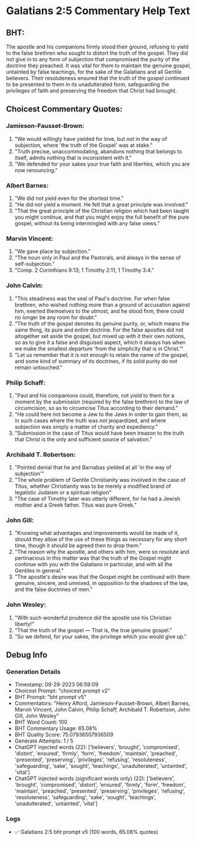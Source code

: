 # Galatians 2:5 Commentary Help Text

## BHT:
The apostle and his companions firmly stood their ground, refusing to yield to the false brethren who sought to distort the truth of the gospel. They did not give in to any form of subjection that compromised the purity of the doctrine they preached. It was vital for them to maintain the genuine gospel, untainted by false teachings, for the sake of the Galatians and all Gentile believers. Their resoluteness ensured that the truth of the gospel continued to be presented to them in its unadulterated form, safeguarding the privileges of faith and preserving the freedom that Christ had brought.

## Choicest Commentary Quotes:
### Jamieson-Fausset-Brown:
1. "We would willingly have yielded for love, but not in the way of subjection, where 'the truth of the Gospel' was at stake."
2. "Truth precise, unaccommodating, abandons nothing that belongs to itself, admits nothing that is inconsistent with it."
3. "We defended for your sakes your true faith and liberties, which you are now renouncing."

### Albert Barnes:
1. "We did not yield even for the shortest time."
2. "He did not yield a moment. He felt that a great principle was involved."
3. "That the great principle of the Christian religion which had been taught you might continue, and that you might enjoy the full benefit of the pure gospel, without its being intermingled with any false views."

### Marvin Vincent:
1. "We gave place by subjection."
2. "The noun only in Paul and the Pastorals, and always in the sense of self-subjection."
3. "Comp. 2 Corinthians 9:13; 1 Timothy 2:11; 1 Timothy 3:4."

### John Calvin:
1. "This steadiness was the seal of Paul's doctrine. For when false brethren, who wished nothing more than a ground of accusation against him, exerted themselves to the utmost, and he stood firm, there could no longer be any room for doubt."
2. "The truth of the gospel denotes its genuine purity, or, which means the same thing, its pure and entire doctrine. For the false apostles did not altogether set aside the gospel, but mixed up with it their own notions, so as to give it a false and disguised aspect, which it always has when we make the smallest departure 'from the simplicity that is in Christ.'"
3. "Let us remember that it is not enough to retain the name of the gospel, and some kind of summary of its doctrines, if its solid purity do not remain untouched."

### Philip Schaff:
1. "Paul and his companions could, therefore, not yield to them for a moment by the submission (required by the false brethren) to the law of circumcision, so as to circumcise Titus according to their demand."
2. "He could here not become a Jew to the Jews in order to gain them, as in such cases where the truth was not jeopardized, and where subjection was simply a matter of charity and expediency."
3. "Submission in the case of Titus would have been treason to the truth that Christ is the only and sufficient source of salvation."

### Archibald T. Robertson:
1. "Pointed denial that he and Barnabas yielded at all 'in the way of subjection'"
2. "The whole problem of Gentile Christianity was involved in the case of Titus, whether Christianity was to be merely a modified brand of legalistic Judaism or a spiritual religion"
3. "The case of Timothy later was utterly different, for he had a Jewish mother and a Greek father. Titus was pure Greek."

### John Gill:
1. "Knowing what advantages and improvements would be made of it, should they allow of the use of these things as necessary for any short time, though it should be agreed then to drop them."
2. "The reason why the apostle, and others with him, were so resolute and pertinacious in this matter was that the truth of the Gospel might continue with you with the Galatians in particular, and with all the Gentiles in general."
3. "The apostle's desire was that the Gospel might be continued with them genuine, sincere, and unmixed, in opposition to the shadows of the law, and the false doctrines of men."

### John Wesley:
1. "With such wonderful prudence did the apostle use his Christian liberty!"
2. "That the truth of the gospel — That is, the true genuine gospel."
3. "So we defend, for your sakes, the privilege which you would give up."


## Debug Info
### Generation Details
- Timestamp: 09-28-2023 06:59:09
- Choicest Prompt: "choicest prompt v2"
- BHT Prompt: "bht prompt v5"
- Commentators: "Henry Alford, Jamieson-Fausset-Brown, Albert Barnes, Marvin Vincent, John Calvin, Philip Schaff, Archibald T. Robertson, John Gill, John Wesley"
- BHT Word Count: 100
- BHT Commentary Usage: 65.08%
- BHT Quality Score: 75.07936507936509
- Generate Attempts: 1 / 5
- ChatGPT injected words (22):
	['believers', 'brought', 'compromised', 'distort', 'ensured', 'firmly', 'form', 'freedom', 'maintain', 'preached', 'presented', 'preserving', 'privileges', 'refusing', 'resoluteness', 'safeguarding', 'sake', 'sought', 'teachings', 'unadulterated', 'untainted', 'vital']
- ChatGPT injected words (significant words only) (22):
	['believers', 'brought', 'compromised', 'distort', 'ensured', 'firmly', 'form', 'freedom', 'maintain', 'preached', 'presented', 'preserving', 'privileges', 'refusing', 'resoluteness', 'safeguarding', 'sake', 'sought', 'teachings', 'unadulterated', 'untainted', 'vital']

### Logs
- ✅ Galatians 2:5 bht prompt v5 (100 words, 65.08% quotes)